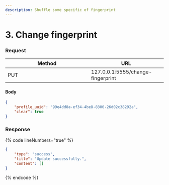 ```yaml
---
description: Shuffle some specific of fingerprint
---
```


# 3. Change fingerprint

### **Request**

<table><thead><tr><th width="249">Method</th><th>URL</th></tr></thead><tbody><tr><td>PUT</td><td>127.0.0.1:5555/change-fingerprint</td></tr></tbody></table>

#### Body

```json
{
    "profile_uuid": "99e4dd8a-ef34-4be8-8306-26d02c38292a",
    "clear": true
}
```

### **Response**

{% code lineNumbers="true" %}
```json
{
    "type": "success",
    "title": "Update successfully.",
    "content": []
}
```
{% endcode %}
